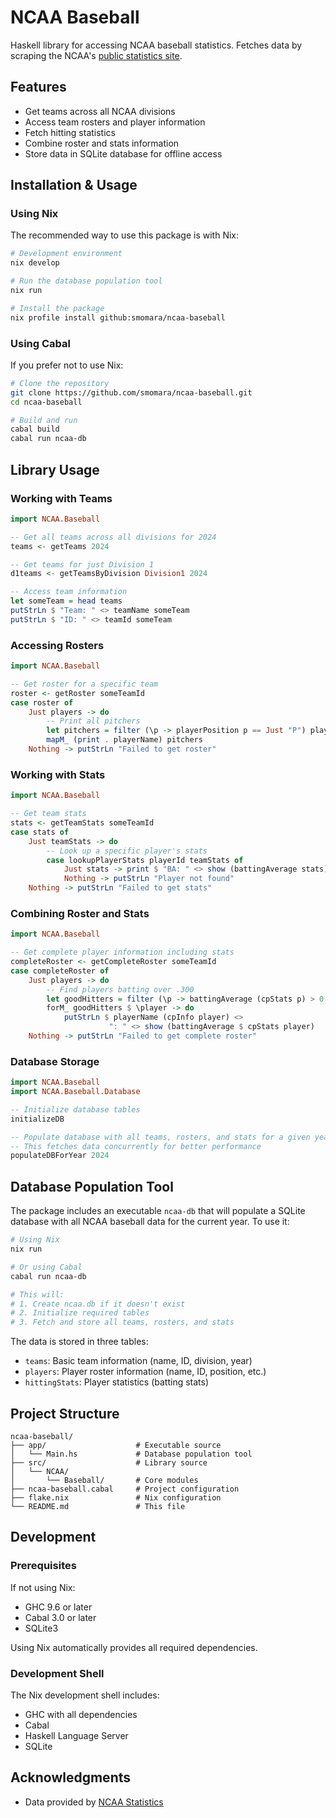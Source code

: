 # NCAA Baseball

Haskell library for accessing NCAA baseball statistics.
Fetches data by scraping the NCAA's [public statistics site](https://stats.ncaa.org).

## Features
- Get teams across all NCAA divisions
- Access team rosters and player information
- Fetch hitting statistics
- Combine roster and stats information
- Store data in SQLite database for offline access

## Installation & Usage

### Using Nix

The recommended way to use this package is with Nix:

```bash
# Development environment
nix develop

# Run the database population tool
nix run

# Install the package
nix profile install github:smomara/ncaa-baseball
```

### Using Cabal

If you prefer not to use Nix:

```bash
# Clone the repository
git clone https://github.com/smomara/ncaa-baseball.git
cd ncaa-baseball

# Build and run
cabal build
cabal run ncaa-db
```

## Library Usage

### Working with Teams
```haskell
import NCAA.Baseball

-- Get all teams across all divisions for 2024
teams <- getTeams 2024

-- Get teams for just Division 1
d1teams <- getTeamsByDivision Division1 2024

-- Access team information
let someTeam = head teams
putStrLn $ "Team: " <> teamName someTeam
putStrLn $ "ID: " <> teamId someTeam
```

### Accessing Rosters
```haskell
import NCAA.Baseball

-- Get roster for a specific team
roster <- getRoster someTeamId
case roster of
    Just players -> do
        -- Print all pitchers
        let pitchers = filter (\p -> playerPosition p == Just "P") players
        mapM_ (print . playerName) pitchers
    Nothing -> putStrLn "Failed to get roster"
```

### Working with Stats
```haskell
import NCAA.Baseball

-- Get team stats
stats <- getTeamStats someTeamId
case stats of
    Just teamStats -> do
        -- Look up a specific player's stats
        case lookupPlayerStats playerId teamStats of
            Just stats -> print $ "BA: " <> show (battingAverage stats)
            Nothing -> putStrLn "Player not found"
    Nothing -> putStrLn "Failed to get stats"
```

### Combining Roster and Stats
```haskell
import NCAA.Baseball

-- Get complete player information including stats
completeRoster <- getCompleteRoster someTeamId
case completeRoster of
    Just players -> do
        -- Find players batting over .300
        let goodHitters = filter (\p -> battingAverage (cpStats p) > 0.300) players
        forM_ goodHitters $ \player -> do
            putStrLn $ playerName (cpInfo player) <> 
                      ": " <> show (battingAverage $ cpStats player)
    Nothing -> putStrLn "Failed to get complete roster"
```

### Database Storage
```haskell
import NCAA.Baseball
import NCAA.Baseball.Database

-- Initialize database tables
initializeDB

-- Populate database with all teams, rosters, and stats for a given year
-- This fetches data concurrently for better performance
populateDBForYear 2024
```

## Database Population Tool

The package includes an executable `ncaa-db` that will populate a SQLite database with all NCAA baseball data for the current year. To use it:

```bash
# Using Nix
nix run

# Or using Cabal
cabal run ncaa-db

# This will:
# 1. Create ncaa.db if it doesn't exist
# 2. Initialize required tables
# 3. Fetch and store all teams, rosters, and stats
```

The data is stored in three tables:
- `teams`: Basic team information (name, ID, division, year)
- `players`: Player roster information (name, ID, position, etc.)
- `hittingStats`: Player statistics (batting stats)

## Project Structure
```
ncaa-baseball/
├── app/                    # Executable source
│   └── Main.hs             # Database population tool
├── src/                    # Library source
│   └── NCAA/
│       └── Baseball/       # Core modules
├── ncaa-baseball.cabal     # Project configuration
├── flake.nix               # Nix configuration
└── README.md               # This file
```

## Development

### Prerequisites
If not using Nix:
- GHC 9.6 or later
- Cabal 3.0 or later
- SQLite3

Using Nix automatically provides all required dependencies.

### Development Shell
The Nix development shell includes:
- GHC with all dependencies
- Cabal
- Haskell Language Server
- SQLite

## Acknowledgments

- Data provided by [NCAA Statistics](https://stats.ncaa.org)
